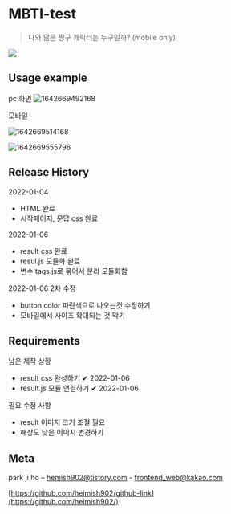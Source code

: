 # MBTI-test

> 나와 닮은 짱구 캐릭터는 누구일까? (mobile only)

<!-- <img src="https://img.shields.io/badge/-HTML5-E34F26?style=flat&logo=HTML5" />
<img src="https://img.shields.io/badge/-CSS3-1572B6?style=flat&logo=CSS3" />
<img src="https://img.shields.io/badge/-jQuery-0769AD?style=flat&logo=jQuery" /> -->

![](header.png)

## Usage example

pc 화면 
![1642669492168](https://user-images.githubusercontent.com/93975793/150307678-22546e6d-f19d-43d2-b9c1-207524179dab.png)

모바일 

![1642669514168](https://user-images.githubusercontent.com/93975793/150307747-581a4ba5-de95-451b-97ec-e852815b95e6.png)

![1642669555796](https://user-images.githubusercontent.com/93975793/150307777-e0217d8d-e0d8-400c-86c0-7ae5690940a3.png)

## Release History

2022-01-04
- HTML 완료
- 시작페이지, 문답 css 완료 

2022-01-06
- result css 완료 
- resul.js 모듈화 완료 
- 변수 tags.js로 묶어서 분리 모듈화함

2022-01-06 2차 수정 
- button color 파란색으로 나오는것 수정하기
- 모바일에서 사이즈 확대되는 것 막기

## Requirements

남은 제작 상황
- result css 완성하기 ✔ 2022-01-06
- result.js 모듈 연결하기 ✔ 2022-01-06

필요 수정 사항 
- result 이미지 크기 조절 필요 
- 해상도 낮은 이미지 변경하기 

## Meta

park ji ho – [hemish902@tistory.com](https://heimish902@tistory.com) - frontend_web@kakao.com

[https://github.com/heimish902/github-link](https://github.com/heimish902/)
